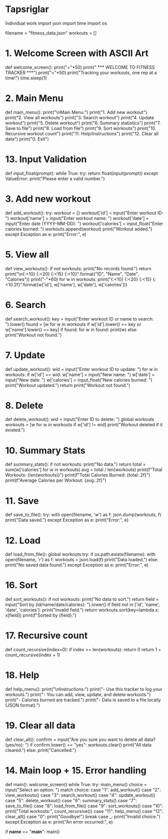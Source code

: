 # Tapsriglar
İndividual work
import json
import time
import os

filename = "fitness_data.json"
workouts = []

# 1. Welcome Screen with ASCII Art
def welcome_screen():
    print("="*50)
    print("   *** WELCOME TO FITNESS TRACKER ***")
    print("="*50)
    print("Tracking your workouts, one rep at a time!")
    time.sleep(1)

# 2. Main Menu
def main_menu():
    print("\nMain Menu:")
    print("1. Add new workout")
    print("2. View all workouts")
    print("3. Search workout")
    print("4. Update workout")
    print("5. Delete workout")
    print("6. Summary statistics")
    print("7. Save to file")
    print("8. Load from file")
    print("9. Sort workouts")
    print("10. Recursive workout count")
    print("11. Help/Instructions")
    print("12. Clear all data")
    print("0. Exit")

# 13. Input Validation
def input_float(prompt):
    while True:
        try:
            return float(input(prompt))
        except ValueError:
            print("Please enter a valid number.")

# 3. Add new workout
def add_workout():
    try:
        workout = {}
        workout['id'] = input("Enter workout ID: ")
        workout['name'] = input("Enter workout name: ")
        workout['date'] = input("Enter date (YYYY-MM-DD): ")
        workout['calories'] = input_float("Enter calories burned: ")
        workouts.append(workout)
        print("Workout added.")
    except Exception as e:
        print("Error:", e)

# 5. View all
def view_workouts():
    if not workouts:
        print("No records found.")
        return
    print("\n{:<10} {:<20} {:<15} {:<10}".format("ID", "Name", "Date", "Calories"))
    print("-"*60)
    for w in workouts:
        print("{:<10} {:<20} {:<15} {:<10.2f}".format(w['id'], w['name'], w['date'], w['calories']))

# 6. Search
def search_workout():
    key = input("Enter workout ID or name to search: ").lower()
    found = [w for w in workouts if w['id'].lower() == key or w['name'].lower() == key]
    if found:
        for w in found:
            print(w)
    else:
        print("Workout not found.")

# 7. Update
def update_workout():
    wid = input("Enter workout ID to update: ")
    for w in workouts:
        if w['id'] == wid:
            w['name'] = input("New name: ")
            w['date'] = input("New date: ")
            w['calories'] = input_float("New calories burned: ")
            print("Workout updated.")
            return
    print("Workout not found.")

# 8. Delete
def delete_workout():
    wid = input("Enter ID to delete: ")
    global workouts
    workouts = [w for w in workouts if w['id'] != wid]
    print("Workout deleted if it existed.")

# 10. Summary Stats
def summary_stats():
    if not workouts:
        print("No data.")
        return
    total = sum(w['calories'] for w in workouts)
    avg = total / len(workouts)
    print(f"Total Workouts: {len(workouts)}")
    print(f"Total Calories Burned: {total:.2f}")
    print(f"Average Calories per Workout: {avg:.2f}")

# 11. Save
def save_to_file():
    try:
        with open(filename, 'w') as f:
            json.dump(workouts, f)
        print("Data saved.")
    except Exception as e:
        print("Error:", e)

# 12. Load
def load_from_file():
    global workouts
    try:
        if os.path.exists(filename):
            with open(filename, 'r') as f:
                workouts = json.load(f)
            print("Data loaded.")
        else:
            print("No saved data found.")
    except Exception as e:
        print("Error:", e)

# 16. Sort
def sort_workouts():
    if not workouts:
        print("No data to sort.")
        return
    field = input("Sort by (id/name/date/calories): ").lower()
    if field not in ['id', 'name', 'date', 'calories']:
        print("Invalid field.")
        return
    workouts.sort(key=lambda x: x[field])
    print(f"Sorted by {field}.")

# 17. Recursive count
def count_recursive(index=0):
    if index >= len(workouts):
        return 0
    return 1 + count_recursive(index + 1)

# 18. Help
def help_menu():
    print("\nInstructions:")
    print("- Use this tracker to log your workouts.")
    print("- You can add, view, update, and delete workouts.")
    print("- Calories burned are tracked.")
    print("- Data is saved to a file locally (JSON format).")

# 19. Clear all data
def clear_all():
    confirm = input("Are you sure you want to delete all data? (yes/no): ")
    if confirm.lower() == "yes":
        workouts.clear()
        print("All data cleared.")
    else:
        print("Cancelled.")

# 14. Main loop + 15. Error handling
def main():
    welcome_screen()
    while True:
        try:
            main_menu()
            choice = input("Select an option: ")
            match choice:
                case "1": add_workout()
                case "2": view_workouts()
                case "3": search_workout()
                case "4": update_workout()
                case "5": delete_workout()
                case "6": summary_stats()
                case "7": save_to_file()
                case "8": load_from_file()
                case "9": sort_workouts()
                case "10": print("Total workouts:", count_recursive())
                case "11": help_menu()
                case "12": clear_all()
                case "0":
                    print("Goodbye!")
                    break
                case _: print("Invalid choice.")
        except Exception as e:
            print("An error occurred:", e)

if __name__ == "__main__":
    main()